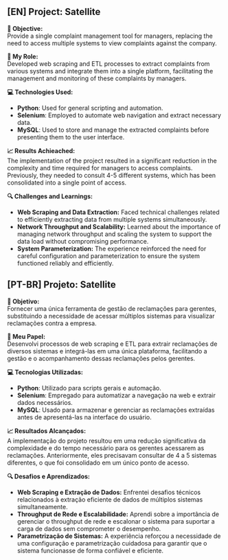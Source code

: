 ## [EN] Project: Satellite

**🎯 Objective:**  
Provide a single complaint management tool for managers, replacing the need to access multiple systems to view complaints against the company.

**👤 My Role:**  
Developed web scraping and ETL processes to extract complaints from various systems and integrate them into a single platform, facilitating the management and monitoring of these complaints by managers.

**💻 Technologies Used:**  
- **Python**: Used for general scripting and automation.
- **Selenium**: Employed to automate web navigation and extract necessary data.
- **MySQL**: Used to store and manage the extracted complaints before presenting them to the user interface.

**📈 Results Achieached:**  
The implementation of the project resulted in a significant reduction in the complexity and time required for managers to access complaints. Previously, they needed to consult 4-5 different systems, which has been consolidated into a single point of access.

**🔍 Challenges and Learnings:**  
- **Web Scraping and Data Extraction:** Faced technical challenges related to efficiently extracting data from multiple systems simultaneously.
- **Network Throughput and Scalability:** Learned about the importance of managing network throughput and scaling the system to support the data load without compromising performance.
- **System Parameterization:** The experience reinforced the need for careful configuration and parameterization to ensure the system functioned reliably and efficiently.

## [PT-BR] Projeto: Satellite

**🎯 Objetivo:**  
Fornecer uma única ferramenta de gestão de reclamações para gerentes, substituindo a necessidade de acessar múltiplos sistemas para visualizar reclamações contra a empresa.

**👤 Meu Papel:**  
Desenvolvi processos de web scraping e ETL para extrair reclamações de diversos sistemas e integrá-las em uma única plataforma, facilitando a gestão e o acompanhamento dessas reclamações pelos gerentes.

**💻 Tecnologias Utilizadas:**  
- **Python**: Utilizado para scripts gerais e automação.
- **Selenium**: Empregado para automatizar a navegação na web e extrair dados necessários.
- **MySQL**: Usado para armazenar e gerenciar as reclamações extraídas antes de apresentá-las na interface do usuário.

**📈 Resultados Alcançados:**  
A implementação do projeto resultou em uma redução significativa da complexidade e do tempo necessário para os gerentes acessarem as reclamações. Anteriormente, eles precisavam consultar de 4 a 5 sistemas diferentes, o que foi consolidado em um único ponto de acesso.

**🔍 Desafios e Aprendizados:**  
- **Web Scraping e Extração de Dados:** Enfrentei desafios técnicos relacionados à extração eficiente de dados de múltiplos sistemas simultaneamente.
- **Throughput de Rede e Escalabilidade:** Aprendi sobre a importância de gerenciar o throughput de rede e escalonar o sistema para suportar a carga de dados sem comprometer o desempenho.
- **Parametrização de Sistemas:** A experiência reforçou a necessidade de uma configuração e parametrização cuidadosa para garantir que o sistema funcionasse de forma confiável e eficiente.
